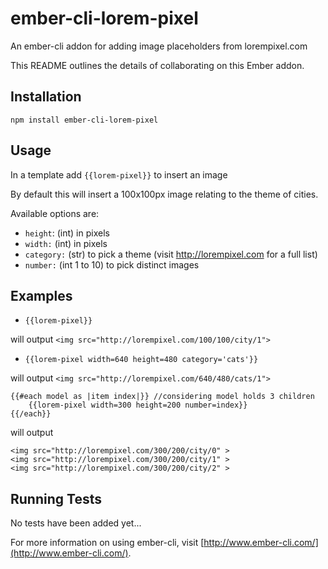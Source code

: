 # ember-cli-lorem-pixel
An ember-cli addon for adding image placeholders from lorempixel.com

This README outlines the details of collaborating on this Ember addon.

## Installation

`npm install ember-cli-lorem-pixel`

## Usage

In a template add `{{lorem-pixel}}` to insert an image

By default this will insert a 100x100px image relating to the theme of cities.

Available options are:
* `height`: (int) in pixels
* `width:` (int) in pixels
* `category:` (str) to pick a theme (visit http://lorempixel.com for a full list)
* `number:` (int 1 to 10) to pick distinct images

## Examples
* `{{lorem-pixel}}` 

will output `<img src="http://lorempixel.com/100/100/city/1">`

* `{{lorem-pixel width=640 height=480 category='cats'}}` 

will output  `<img src="http://lorempixel.com/640/480/cats/1">`

    {{#each model as |item index|}} //considering model holds 3 children
        {{lorem-pixel width=300 height=200 number=index}}
    {{/each}}
will output

    <img src="http://lorempixel.com/300/200/city/0" >
    <img src="http://lorempixel.com/300/200/city/1" >
    <img src="http://lorempixel.com/300/200/city/2" >

    

## Running Tests

No tests have been added yet...

For more information on using ember-cli, visit [http://www.ember-cli.com/](http://www.ember-cli.com/).
